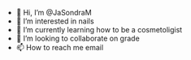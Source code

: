 - 👋 Hi, I’m @JaSondraM
- 👀 I’m interested in nails
- 🌱 I’m currently learning how to be a cosmetoligist
- 💞️ I’m looking to collaborate on grade
- 📫 How to reach me email

<!---
JaSondraM/JaSondraM is a ✨ special ✨ repository because its `README.md` (this file) appears on your GitHub profile.
You can click the Preview link to take a look at your changes.
--->
